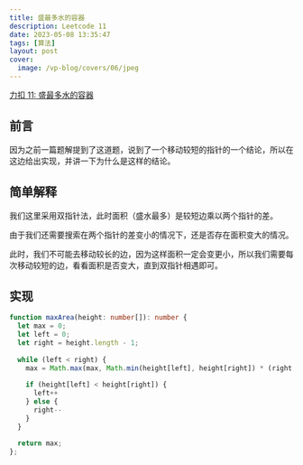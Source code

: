```yaml
---
title: 盛最多水的容器
description: Leetcode 11
date: 2023-05-08 13:35:47
tags: [算法]
layout: post
cover:
  image: /vp-blog/covers/06/jpeg
---
```


[力扣 11: 盛最多水的容器](https://leetcode.cn/problems/trapping-rain-water/)


## 前言

因为之前一篇题解提到了这道题，说到了一个移动较短的指针的一个结论，所以在这边给出实现，并讲一下为什么是这样的结论。


## 简单解释

我们这里采用双指针法，此时面积（盛水最多）是较短边乘以两个指针的差。

由于我们还需要搜索在两个指针的差变小的情况下，还是否存在面积变大的情况。

此时，我们不可能去移动较长的边，因为这样面积一定会变更小，所以我们需要每次移动较短的边，看看面积是否变大，直到双指针相遇即可。


## 实现

```typescript
function maxArea(height: number[]): number {
  let max = 0;
  let left = 0;
  let right = height.length - 1;
  
  while (left < right) {
    max = Math.max(max, Math.min(height[left], height[right]) * (right - left));
  
    if (height[left] < height[right]) {
      left++
    } else {
      right--
    }
  }
  
  return max;
};
```
